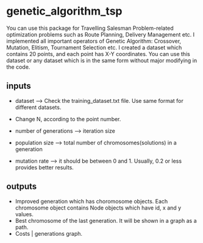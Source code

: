 # genetic_algorithm_tsp
You can use this package for Travelling Salesman Problem-related optimization problems such as Route Planning, Delivery Management etc. I implemented all important operators of Genetic Algorithm: Crossover, Mutation, Elitism, Tournament Selection etc. I created a dataset which contains 20 points, and each point has X-Y coordinates. You can use this dataset or any dataset which is in the same form without major modifying in the code.


## inputs
- dataset --> Check the training_dataset.txt file. Use same format for different datasets. 
 - Change N, according to the point number.
 
- number of generations --> iteration size
- population size --> total number of chromosomes(solutions) in a generation
- mutation rate --> it should be between 0 and 1. Usually, 0.2 or less provides better results.

## outputs
 - Improved generation which has choromosome objects. Each chromosome object contains Node objects which have id, x and y values.
 - Best chromosome of the last generation. It will be shown in a graph as a path.
 - Costs | generations graph.
